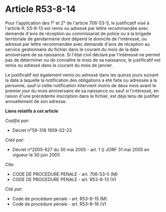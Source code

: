 # Article R53-8-14

Pour l'application des 1° et 2° de l'article 706-53-5, le justificatif visé à l'article R. 53-8-13 est remis ou adressé par
lettre recommandée avec demande d'avis de réception au commissariat de police ou à la brigade territoriale de gendarmerie
dont dépend le domicile de l'intéressé, ou adressé par lettre recommandée avec demande d'avis de réception au service
gestionnaire du fichier dans le courant du mois de la date anniversaire de sa naissance. Si l'état civil déclaré par
l'intéressé ne permet pas de déterminer ou de connaître le mois de sa naissance, le justificatif est remis ou adressé dans le
courant du mois de janvier.

Le justificatif est également remis ou adressé dans les quinze jours suivant la date à laquelle la notification des
obligations a été faite ou adressée à la personne, sauf si cette notification intervient moins de deux mois avant le premier
jour du mois anniversaire de sa naissance ou sauf si l'intéressé, en raison d'une précédente inscription dans le fichier, est
déjà tenu de justifier annuellement de son adresse.

**Liens relatifs à cet article**

_Codifié par_:

  - Décret n°59-318 1959-02-23

_Créé par_:

  - Décret n°2005-627 du 30 mai 2005 - art. 1 () JORF 31 mai 2005 en vigueur le  30 juin 2005

_Cite_:

  - CODE DE PROCEDURE PENALE - art. 706-53-5 (M)
  - CODE DE PROCEDURE PENALE - art. R53-8-13 (V)

_Cité par_:

  - Code de procédure pénale - art. R53-8-15 (M)
  - Code de procédure pénale - art. R53-8-16 (V)
